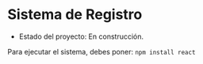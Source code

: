 <h1> Sistema de Registro </h1>

- Estado del proyecto: En construcción.
 
Para ejecutar el  sistema, debes poner:
``` npm install react ```
